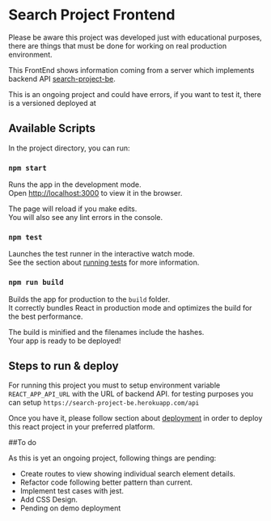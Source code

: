 # Search Project Frontend

Please be aware this project was developed just with educational purposes, there are things that must be done for working on real production environment. 

This FrontEnd shows information coming from a server which implements backend API [search-project-be](https://github.com/dmorav1/search-project-be).

This is an ongoing project and could have errors, if you want to test it, there is a versioned deployed at 

## Available Scripts

In the project directory, you can run:

### `npm start`

Runs the app in the development mode.\
Open [http://localhost:3000](http://localhost:3000) to view it in the browser.

The page will reload if you make edits.\
You will also see any lint errors in the console.

### `npm test`

Launches the test runner in the interactive watch mode.\
See the section about [running tests](https://facebook.github.io/create-react-app/docs/running-tests) for more information.

### `npm run build`

Builds the app for production to the `build` folder.\
It correctly bundles React in production mode and optimizes the build for the best performance.

The build is minified and the filenames include the hashes.\
Your app is ready to be deployed!

## Steps to run & deploy

For running this project you must to setup environment variable `REACT_APP_API_URL` with the URL of backend API. for testing purposes you can setup `https://search-project-be.herokuapp.com/api`

Once you have it, please follow section about [deployment](https://facebook.github.io/create-react-app/docs/deployment) in order to deploy this react project in your preferred platform. 

##To do

As this is yet an ongoing project, following things are pending:
- Create routes to view showing individual search element details.
- Refactor code following better pattern than current. 
- Implement test cases with jest.
- Add CSS Design. 
- Pending on demo deployment




